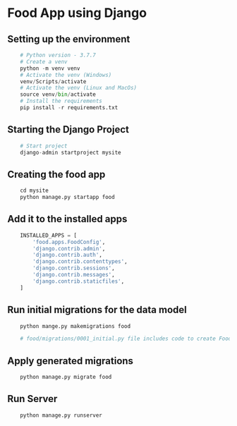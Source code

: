 # Food App using Django

## Setting up the environment

```python
    # Python version - 3.7.7
    # Create a venv
    python -m venv venv
    # Activate the venv (Windows)
    venv/Scripts/activate
    # Activate the venv (Linux and MacOs)
    source venv/bin/activate
    # Install the requirements
    pip install -r requirements.txt
```

## Starting the Django Project

```python
    # Start project
    django-admin startproject mysite
```

## Creating the food app

```python
    cd mysite
    python manage.py startapp food
```

## Add it to the installed apps

```python
    INSTALLED_APPS = [
        'food.apps.FoodConfig',
        'django.contrib.admin',
        'django.contrib.auth',
        'django.contrib.contenttypes',
        'django.contrib.sessions',
        'django.contrib.messages',
        'django.contrib.staticfiles',
    ]
```

## Run initial migrations for the data model

```python
    python mange.py makemigrations food

    # food/migrations/0001_initial.py file includes code to create Food data model
```

## Apply generated migrations

```python
    python manage.py migrate food
```

## Run Server

```python
    python manage.py runserver
```
